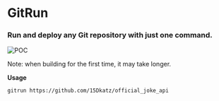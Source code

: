 # GitRun

### Run and deploy any Git repository with just one command.

![POC](https://us-east-1.tixte.net/uploads/i.shivs.me/Code_jZugmhrlaf.gif)

Note: when building for the first time, it may take longer.

**Usage**
```
gitrun https://github.com/15Dkatz/official_joke_api
```
